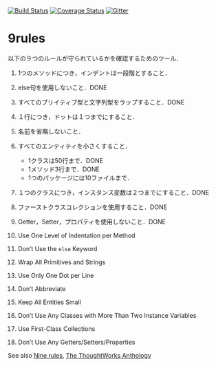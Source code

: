 [![Build Status](https://travis-ci.org/tamada/9rules.svg?branch=master)](https://travis-ci.org/tamada/9rules)
[![Coverage Status](https://coveralls.io/repos/github/tamada/9rules/badge.svg?branch=master)](https://coveralls.io/github/tamada/9rules?branch=master)
[![Gitter](https://badges.gitter.im/9rules/Lobby.svg)](https://gitter.im/9rules/Lobby?utm_source=badge&utm_medium=badge&utm_campaign=pr-badge)

# 9rules

以下の９つのルールが守られているかを確認するためのツール．

1. 1つのメソッドにつき，インデントは一段階とすること．
2. else句を使用しないこと．DONE
3. すべてのプリイティブ型と文字列型をラップすること．DONE
4. １行につき，ドットは１つまでにすること．
5. 名前を省略しないこと．
6. すべてのエンティティを小さくすること．
    * 1クラスは50行まで．DONE
    * 1メソッド3行まで．DONE
    * 1つのパッケージには10ファイルまで．
7. １つのクラスにつき，インスタンス変数は２つまでにすること．DONE
8. ファーストクラスコレクションを使用すること．DONE
9. Getter，Setter，プロパティを使用しないこと．DONE

1. Use One Level of Indentation per Method
2. Don’t Use the ```else``` Keyword
3. Wrap All Primitives and Strings
4. Use Only One Dot per Line
5. Don’t Abbreviate
6. Keep All Entities Small
7. Don’t Use Any Classes with More Than Two Instance Variables
8. Use First-Class Collections
9. Don’t Use Any Getters/Setters/Properties

See also [Nine rules](http://binstock.blogspot.jp/2008/04/perfecting-oos-small-classes-and-short.html), [The ThoughtWorks Anthology](http://shop.oreilly.com/product/9781934356142.do)